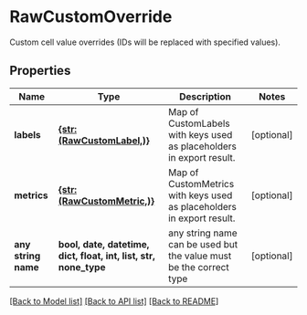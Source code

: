 # RawCustomOverride

Custom cell value overrides (IDs will be replaced with specified values).

## Properties
Name | Type | Description | Notes
------------ | ------------- | ------------- | -------------
**labels** | [**{str: (RawCustomLabel,)}**](RawCustomLabel.md) | Map of CustomLabels with keys used as placeholders in export result. | [optional] 
**metrics** | [**{str: (RawCustomMetric,)}**](RawCustomMetric.md) | Map of CustomMetrics with keys used as placeholders in export result. | [optional] 
**any string name** | **bool, date, datetime, dict, float, int, list, str, none_type** | any string name can be used but the value must be the correct type | [optional]

[[Back to Model list]](../README.md#documentation-for-models) [[Back to API list]](../README.md#documentation-for-api-endpoints) [[Back to README]](../README.md)


